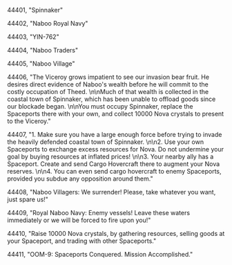 ﻿44401, "Spinnaker"

44402, "Naboo Royal Navy"

44403, "YIN-762"

44404, "Naboo Traders"

44405, "Naboo Village"

44406, "The Viceroy grows impatient to see our invasion bear fruit.  He desires direct evidence of Naboo's wealth before he will commit to the costly occupation of Theed. \n\nMuch of that wealth is collected in the coastal town of Spinnaker, which has been unable to offload goods since our blockade began. \n\nYou must occupy Spinnaker, replace the Spaceports there with your own, and collect 10000 Nova crystals to present to the Viceroy."

44407, "1. Make sure you have a large enough force before trying to invade the heavily defended coastal town of Spinnaker. \n\n2. Use your own Spaceports to exchange excess resources for Nova. Do not undermine your goal by buying resources at inflated prices! \n\n3. Your nearby ally has a Spaceport. Create and send Cargo Hovercraft there to augment your Nova reserves. \n\n4. You can even send cargo hovercraft to enemy Spaceports, provided you subdue any opposition around them."

44408, "Naboo Villagers:  We surrender!  Please, take whatever you want, just spare us!"

44409, "Royal Naboo Navy:  Enemy vessels!  Leave these waters immediately or we will be forced to fire upon you!"

44410, "Raise 10000 Nova crystals, by gathering resources, selling goods at your Spaceport, and trading with other Spaceports."

44411, "OOM-9:  Spaceports Conquered.  Mission Accomplished."

